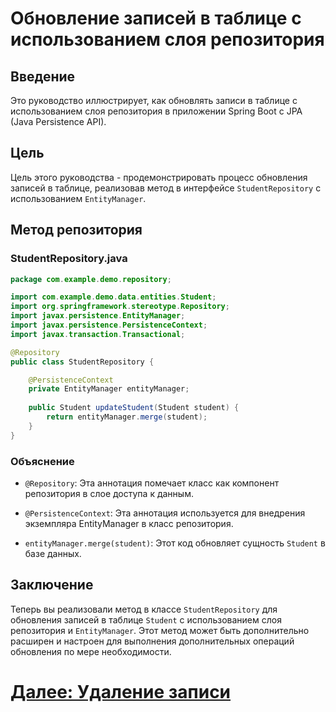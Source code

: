 # Обновление записей в таблице с использованием слоя репозитория

## Введение

Это руководство иллюстрирует, как обновлять записи в таблице с использованием слоя репозитория в приложении Spring Boot с JPA (Java Persistence API).

## Цель

Цель этого руководства - продемонстрировать процесс обновления записей в таблице, реализовав метод в интерфейсе `StudentRepository` с использованием `EntityManager`.

## Метод репозитория

### StudentRepository.java

```java
package com.example.demo.repository;

import com.example.demo.data.entities.Student;
import org.springframework.stereotype.Repository;
import javax.persistence.EntityManager;
import javax.persistence.PersistenceContext;
import javax.transaction.Transactional;

@Repository
public class StudentRepository {

    @PersistenceContext
    private EntityManager entityManager;
    
    public Student updateStudent(Student student) {
        return entityManager.merge(student);
    }
}
```

### Объяснение

- `@Repository`: Эта аннотация помечает класс как компонент репозитория в слое доступа к данным.

- `@PersistenceContext`: Эта аннотация используется для внедрения экземпляра EntityManager в класс репозитория.

- `entityManager.merge(student)`: Этот код обновляет сущность `Student` в базе данных.

## Заключение

Теперь вы реализовали метод в классе `StudentRepository` для обновления записей в таблице `Student` с использованием слоя репозитория и `EntityManager`. Этот метод может быть дополнительно расширен и настроен для выполнения дополнительных операций обновления по мере необходимости.

# [Далее: Удаление записи](delete.md)
